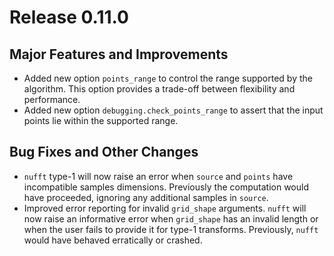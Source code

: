 # Release 0.11.0

## Major Features and Improvements

- Added new option `points_range` to control the range supported by the
  algorithm. This option provides a trade-off between flexibility and
  performance.
- Added new option `debugging.check_points_range` to assert that the input
  points lie within the supported range.

## Bug Fixes and Other Changes

- `nufft` type-1 will now raise an error when `source` and `points` have
  incompatible samples dimensions. Previously the computation would have
  proceeded, ignoring any additional samples in `source`.
- Improved error reporting for invalid `grid_shape` arguments. `nufft` will
  now raise an informative error when `grid_shape` has an invalid length or
  when the user fails to provide it for type-1 transforms. Previously, `nufft`
  would have behaved erratically or crashed.
